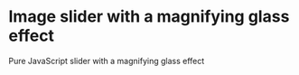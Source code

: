 # Image slider with a magnifying glass effect

Pure JavaScript slider with a magnifying glass effect
